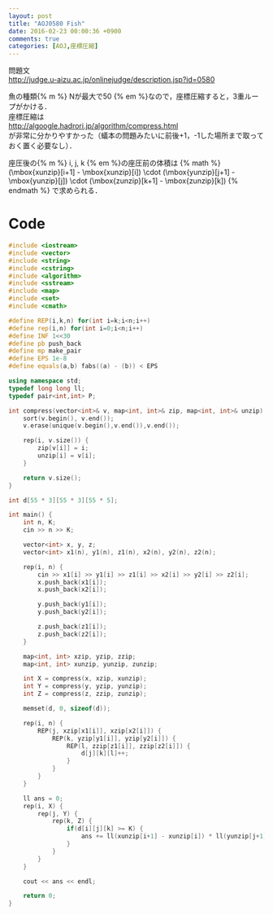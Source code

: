 ```yaml
---
layout: post
title: "AOJ0580 Fish"
date: 2016-02-23 00:00:36 +0900
comments: true
categories: [AOJ,座標圧縮]
---
```


問題文  
http://judge.u-aizu.ac.jp/onlinejudge/description.jsp?id=0580
<!-- more -->

魚の種類{% m %} Nが最大で50 {% em %}なので，座標圧縮すると，3重ループがかける．  
座標圧縮は  
http://algoogle.hadrori.jp/algorithm/compress.html  
が非常に分かりやすかった（蟻本の問題みたいに前後+1，-1した場所まで取っておく置く必要なし）．  
  
座圧後の{% m %} i, j, k {% em %}の座圧前の体積は
{% math %}
	(\mbox{xunzip}[i+1] - \mbox{xunzip}[i]) \cdot (\mbox{yunzip}[j+1] - \mbox{yunzip}[j]) \cdot (\mbox{zunzip}[k+1] - \mbox{zunzip}[k])
{% endmath %}
で求められる．

# Code

```cpp
#include <iostream>
#include <vector>
#include <string>
#include <cstring>
#include <algorithm>
#include <sstream>
#include <map>
#include <set>
#include <cmath>

#define REP(i,k,n) for(int i=k;i<n;i++)
#define rep(i,n) for(int i=0;i<n;i++)
#define INF 1<<30
#define pb push_back
#define mp make_pair
#define EPS 1e-8
#define equals(a,b) fabs((a) - (b)) < EPS

using namespace std;
typedef long long ll;
typedef pair<int,int> P;

int compress(vector<int>& v, map<int, int>& zip, map<int, int>& unzip) {
	sort(v.begin(), v.end());
	v.erase(unique(v.begin(),v.end()),v.end());

	rep(i, v.size()) {
		zip[v[i]] = i;
		unzip[i] = v[i];
	}

	return v.size();
}

int d[55 * 3][55 * 3][55 * 5];

int main() {
	int n, K;
	cin >> n >> K;

	vector<int> x, y, z;
	vector<int> x1(n), y1(n), z1(n), x2(n), y2(n), z2(n);

	rep(i, n) {
		cin >> x1[i] >> y1[i] >> z1[i] >> x2[i] >> y2[i] >> z2[i];
		x.push_back(x1[i]);
		x.push_back(x2[i]);

		y.push_back(y1[i]);
		y.push_back(y2[i]);

		z.push_back(z1[i]);
		z.push_back(z2[i]);
	}

	map<int, int> xzip, yzip, zzip;
	map<int, int> xunzip, yunzip, zunzip;

	int X = compress(x, xzip, xunzip);
	int Y = compress(y, yzip, yunzip);
	int Z = compress(z, zzip, zunzip);

	memset(d, 0, sizeof(d));

	rep(i, n) {
		REP(j, xzip[x1[i]], xzip[x2[i]]) {
			REP(k, yzip[y1[i]], yzip[y2[i]]) {
				REP(l, zzip[z1[i]], zzip[z2[i]]) {
					d[j][k][l]++;
				}
			}
		}
	}

	ll ans = 0;
	rep(i, X) {
		rep(j, Y) {
			rep(k, Z) {
				if(d[i][j][k] >= K) {
					ans += ll(xunzip[i+1] - xunzip[i]) * ll(yunzip[j+1] - yunzip[j]) * ll(zunzip[k+1] - zunzip[k]);
				}
			}
		}
	}

	cout << ans << endl;

	return 0;
}
```
